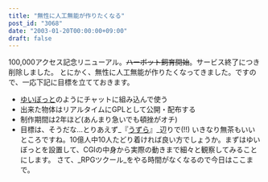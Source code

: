 ```yaml
---
title: "無性に人工無能が作りたくなる"
post_id: "3068"
date: "2003-01-20T00:00:00+09:00"
draft: false
---
```



100,000アクセス記念リニューアル。<del>ハーボット飼育開始</del>。サービス終了につき削除しました。 とにかく、無性に人工無能が作りたくなってきました。ですので、一応下記に目標を立てておきます。

  * [ゆいぼっと](http://www.mirai.ne.jp/%7Emikeneko/yuibot/yui/chat/free/Bot/bot.html)のようにチャットに組み込んで使う
  * 出来た物体はリアルタイムにGPLとして公開・配布する
  * 制作期間は2年ほど(あんまり急いでも頓挫がオチ)
  * 目標は、そうだな…とりあえず_『[うずら](http://www.din.or.jp/%7Eohzaki/uzura.htm)』_辺りで(!!)
いきなり無茶もいいところですね。10億人中10人たどり着ければ良い方でしょうか。まずはゆいぼっとを設置して、CGIの中身から実際の動きまで細々と観察してみることにします。 さて、_RPGツクール_をやる時間がなくなるので今日はここまで。
